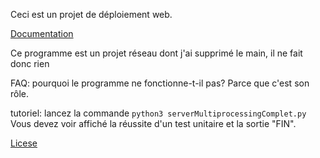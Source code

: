 Ceci est un projet de déploiement web.

[Documentation](./docs/index.html)

Ce programme est un projet réseau dont j'ai supprimé le main, il ne fait donc rien

FAQ: pourquoi le programme ne fonctionne-t-il pas?
Parce que c'est son rôle.

tutoriel:
lancez la commande `python3 serverMultiprocessingComplet.py`
Vous devez voir affiché la réussite d'un test unitaire et la sortie "FIN".



[Licese](LICENSE.md)
